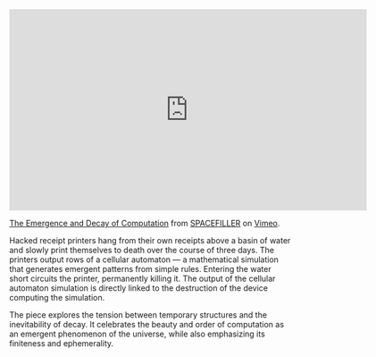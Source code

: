 <iframe src="https://player.vimeo.com/video/336939272" width="640" height="360" frameborder="0" allow="autoplay; fullscreen" allowfullscreen></iframe>
<p><a href="https://vimeo.com/336939272">The Emergence and Decay of Computation</a> from <a href="https://vimeo.com/alexmiller">SPACEFILLER</a> on <a href="https://vimeo.com">Vimeo</a>.</p>

Hacked receipt printers hang from their own receipts above a basin of water and slowly print themselves to death over the course of three days. The printers output rows of a cellular automaton — a mathematical simulation that generates emergent patterns from simple rules. Entering the water short circuits the printer, permanently killing it. The output of the cellular automaton simulation is directly linked to the destruction of the device computing the simulation.

The piece explores the tension between temporary structures and the inevitability of decay. It celebrates the beauty and order of computation as an emergent phenomenon of the universe, while also emphasizing its finiteness and ephemerality.